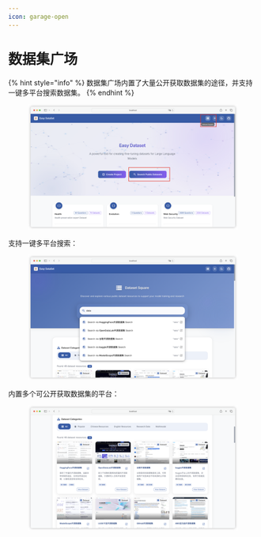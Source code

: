 ```yaml
---
icon: garage-open
---
```


# 数据集广场

{% hint style="info" %}
数据集广场内置了大量公开获取数据集的途径，并支持一键多平台搜索数据集。
{% endhint %}

<figure><img src="../.gitbook/assets/image (19).png" alt=""><figcaption></figcaption></figure>

支持一键多平台搜索：

<figure><img src="../.gitbook/assets/image (1) (1).png" alt=""><figcaption></figcaption></figure>

内置多个可公开获取数据集的平台：

<figure><img src="../.gitbook/assets/image (2) (1).png" alt=""><figcaption></figcaption></figure>
